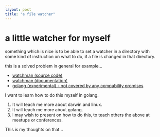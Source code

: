 ```yaml
---
layout: post
title: "a file watcher"
---
```


# a little watcher for myself

something which is nice is to be able to set a watcher in a directory with 
some kind of instruction on what to do, if a file is changed in that directory.

this is a solved problem in general for example...

* [watchman (source code)](https://github.com/facebook/watchman "watchman by facebook")
* [watchman (documentation)](https://facebook.github.io/watchman/ "watchman by facebook")
* [golang (experimental) - not covered by any compability promises](https://github.com/fsnotify/fsnotify)

I want to learn how to do this myself in golang.

1. It will teach me more about darwin and linux.
2. It will teach me more about golang.
3. I may wish to present on how to do this, to teach others the above at meetups or conferences.

This is my thoughts on that...
